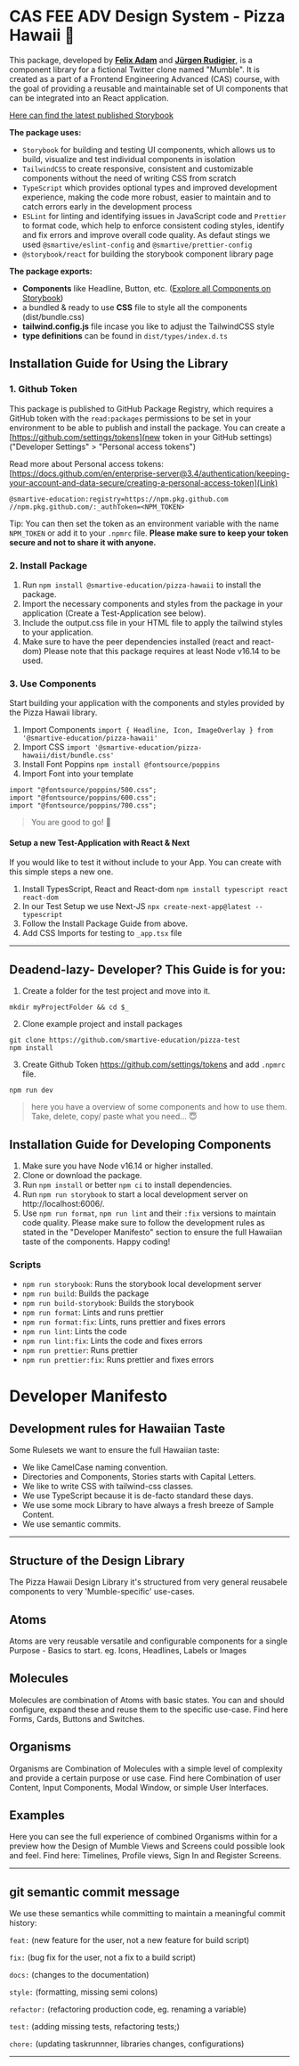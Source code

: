 # CAS FEE ADV Design System - Pizza Hawaii 🍕 

This package, developed by [**Felix Adam**](https://github.com/flxtagi) and [**Jürgen Rudigier**](https://github.com/rudigier), is a component library for a fictional Twitter clone named "Mumble". It is created as a part of a Frontend Engineering Advanced (CAS) course, with the goal of providing a reusable and maintainable set of UI components that can be integrated into an React application. 

[Here can find the latest published Storybook](https://smartive-education.github.io/design-system-component-library-pizza-hawaii/)

**The package uses:**
- `Storybook` for building and testing UI components, which allows us to build, visualize and test individual components in isolation
- `TailwindCSS` to create responsive, consistent and customizable components without the need of writing CSS from scratch
- `TypeScript` which provides optional types and improved development experience, making the code more robust, easier to maintain and to catch errors early in the development process
- `ESLint` for linting and identifying issues in JavaScript code and `Prettier` to format code, which help to enforce consistent coding styles, identify and fix errors and improve overall code quality. As defaut stings we used `@smartive/eslint-config` and `@smartive/prettier-config`
- `@storybook/react` for building the storybook component library page


**The package exports:**
- **Components** like Headline, Button, etc. ([Explore all Components on Storybook](https://smartive-education.github.io/design-system-component-library-pizza-hawaii/))
- a bundled & ready to use **CSS** file to style all the components (dist/bundle.css)
- **tailwind.config.js** file incase you like to adjust the TailwindCSS style
- **type definitions** can be found in `dist/types/index.d.ts`


## Installation Guide for Using the Library

### 1. Github Token
This package is published to GitHub Package Registry, which requires a GitHub token with the `read:packages` permissions to be set in your environment to be able to publish and install the package. You can create a [https://github.com/settings/tokens](new token in your GitHub settings) ("Developer Settings" > "Personal access tokens") 

Read more about Personal access tokens: [https://docs.github.com/en/enterprise-server@3.4/authentication/keeping-your-account-and-data-secure/creating-a-personal-access-token](Link)

```
@smartive-education:registry=https://npm.pkg.github.com
//npm.pkg.github.com/:_authToken=<NPM_TOKEN>
```
Tip: You can then set the token as an environment variable with the name `NPM_TOKEN` or add it to your `.npmrc` file.
**Please make sure to keep your token secure and not to share it with anyone.**

### 2. Install Package

1.  Run `npm install @smartive-education/pizza-hawaii` to install the package.
2.  Import the necessary components and styles from the package in your application (Create a Test-Application see below).
3.  Include the output.css file in your HTML file to apply the tailwind styles to your application.
4.  Make sure to have the peer dependencies installed (react and react-dom)
Please note that this package requires at least Node v16.14 to be used.

### 3. Use Components
Start building your application with the components and styles provided by the Pizza Hawaii library.
1. Import Components `import { Headline, Icon, ImageOverlay } from '@smartive-education/pizza-hawaii'`
2. Import CSS `import '@smartive-education/pizza-hawaii/dist/bundle.css'`
3. Install Font Poppins `npm install @fontsource/poppins`
3. Import Font into your template 
```
import "@fontsource/poppins/500.css";
import "@fontsource/poppins/600.css";
import "@fontsource/poppins/700.css";
```
> You are good to go!  🎉

#### Setup a new Test-Application with React & Next
If you would like to test it without include to your App. You can create with this simple steps a new one.
1. Install TypesScript, React and React-dom `npm install typescript react react-dom`
2. In our Test Setup we use Next-JS `npx create-next-app@latest --typescript`
3. Follow the Install Package Guide from above.
4. Add CSS Imports for testing to `_app.tsx` file

---
## Deadend-lazy- Developer? This Guide is for you:
1. Create a folder for the test project and move into it.
```
mkdir myProjectFolder && cd $_
```
2. Clone example project and install packages
```
git clone https://github.com/smartive-education/pizza-test
npm install
```
3. Create Github Token https://github.com/settings/tokens and add `.npmrc` file. 
```
npm run dev
```

> here you have a overview of some components and how to use them. Take, delete, copy/ paste what you need... 😇

## Installation Guide for Developing Components
1.  Make sure you have Node v16.14 or higher installed.
2.  Clone or download the package.
3.  Run `npm install` or better `npm ci` to install dependencies.
4.  Run `npm run storybook` to start a local development server on http://localhost:6006/.
5.  Use `npm run format`, `npm run lint` and their `:fix` versions to maintain code quality.
Please make sure to follow the development rules as stated in the "Developer Manifesto" section to ensure the full Hawaiian taste of the components. Happy coding!


### Scripts
- `npm run storybook`: Runs the storybook local development server
- `npm run build`: Builds the package
- `npm run build-storybook`: Builds the storybook
- `npm run format`: Lints and runs prettier
- `npm run format:fix`: Lints, runs prettier and fixes errors
- `npm run lint`: Lints the code
- `npm run lint:fix`: Lints the code and fixes errors
- `npm run prettier`: Runs prettier
- `npm run prettier:fix`: Runs prettier and fixes errors




# Developer Manifesto

## Development rules for Hawaiian Taste

Some Rulesets we want to ensure the full Hawaiian taste:

- We like CamelCase naming convention.
- Directories and Components, Stories starts with Capital Letters.
- We like to write CSS with tailwind-css classes.
- We use TypeScript because it is de-facto standard these days.
- We use some mock Library to have always a fresh breeze of Sample Content.
- We use semantic commits.


---

## Structure of the Design Library

The Pizza Hawaii Design Library it's structured from very general reusabele components to very 'Mumble-specific' use-cases. 

## Atoms
Atoms are very reusable versatile and configurable components for a single Purpose - Basics to start. eg. Icons, Headlines, Labels or Images 

## Molecules
Molecules are combination of Atoms with basic states. You can and should configure, expand these and reuse them to the specific use-case. Find here Forms, Cards, Buttons and Switches.

## Organisms
Organisms are Combination of Molecules with a simple level of complexity and provide a certain purpose or use case. Find here Combination of user Content, Input Components, Modal Window, or simple User Interfaces. 

## Examples
Here you can see the full experience of combined Organisms within for a preview how the Design of Mumble Views and Screens could possible look and feel. 
Find here: Timelines, Profile views, Sign In and Register Screens.


---

## git semantic commit message 

We use these semantics while committing to maintain a meaningful commit history:

`feat:` (new feature for the user, not a new feature for build script)

`fix:` (bug fix for the user, not a fix to a build script)

`docs:` (changes to the documentation)

`style:` (formatting, missing semi colons)

`refactor:` (refactoring production code, eg. renaming a variable)

`test:` (adding missing tests, refactoring tests;)

`chore:` (updating taskrunnner, libraries changes, configurations)

---
